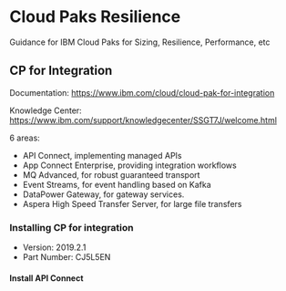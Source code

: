 # Cloud Paks Resilience

Guidance for IBM Cloud Paks for Sizing, Resilience, Performance, etc

## CP for Integration

Documentation: https://www.ibm.com/cloud/cloud-pak-for-integration

Knowledge Center: https://www.ibm.com/support/knowledgecenter/SSGT7J/welcome.html

6 areas:

* API Connect, implementing managed APIs
* App Connect Enterprise, providing integration workflows
* MQ Advanced, for robust guaranteed transport
* Event Streams, for event handling based on Kafka
* DataPower Gateway, for gateway services.
* Aspera High Speed Transfer Server, for large file transfers

### Installing CP for integration

* Version: 2019.2.1
* Part Number: CJ5L5EN

#### Install API Connect
